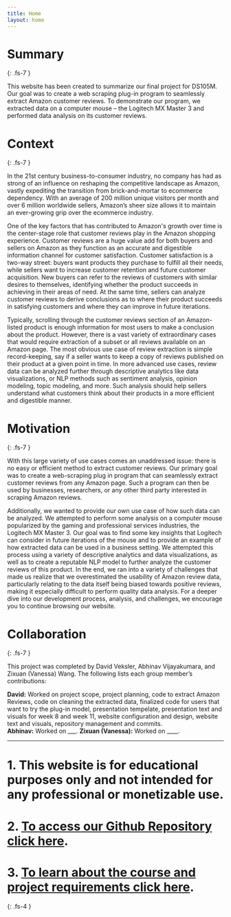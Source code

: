 ```yaml
---
title: Home
layout: home
---
```


# **Summary**
{: .fs-7 }

This website has been created to summarize our final project for DS105M. Our goal was to create a web scraping plug-in program to seamlessly extract Amazon customer reviews. To demonstrate our program, we extracted data on a computer mouse – the Logitech MX Master 3 and performed data analysis on its customer reviews. 

# **Context**
{: .fs-7 }

In the 21st century business-to-consumer industry, no company has had as strong of an influence on reshaping the competitive landscape as Amazon, vastly expediting the transition from brick-and-mortar to ecommerce dependency. With an average of 200 million unique visitors per month and over 6 million worldwide sellers, Amazon’s sheer size allows it to maintain an ever-growing grip over the ecommerce industry. 

One of the key factors that has contributed to Amazon's growth over time is the center-stage role that customer reviews play in the Amazon shopping experience. Customer reviews are a huge value add for both buyers and sellers on Amazon as they function as an accurate and digestible information channel for customer satisfaction. Customer satisfaction is a two-way street: buyers want products they purchase to fulfill all their needs, while sellers want to increase customer retention and future customer acquisition. New buyers can refer to the reviews of customers with similar desires to themselves, identifying whether the product succeeds in achieving in their areas of need. At the same time, sellers can analyze customer reviews to derive conclusions as to where their product succeeds in satisfying customers and where they can improve in future iterations. 

Typically, scrolling through the customer reviews section of an Amazon-listed product is enough information for most users to make a conclusion about the product. However, there is a vast variety of extraordinary cases that would require extraction of a subset or all reviews available on an Amazon page. The most obvious use case of review extraction is simple record-keeping, say if a seller wants to keep a copy of reviews published on their product at a given point in time. In more advanced use cases, review data can be analyzed further through descriptive analytics like data visualizations, or NLP methods such as sentiment analysis, opinion modeling, topic modeling, and more. Such analysis should help sellers understand what customers think about their products in a more efficient and digestible manner. 

# **Motivation**
{: .fs-7 }

With this large variety of use cases comes an unaddressed issue: there is no easy or efficient method to extract customer reviews. Our primary goal was to create a web-scraping plug in program that can seamlessly extract customer reviews from any Amazon page. Such a program can then be used by businesses, researchers, or any other third party interested in scraping Amazon reviews.   

Additionally, we wanted to provide our own use case of how such data can be analyzed. We attempted to perform some analysis on a computer mouse popularized by the gaming and professional services industries, the Logitech MX Master 3. Our goal was to find some key insights that Logitech can consider in future iterations of the mouse and to provide an example of how extracted data can be used in a business setting. We attempted this process using a variety of descriptive analytics and data visualizations, as well as to create a reputable NLP model to further analyze the customer reviews of this product. In the end, we ran into a variety of challenges that made us realize that we overestimated the usability of Amazon review data, particularly relating to the data itself being biased towards positive reviews, making it especially difficult to perform quality data analysis. For a deeper dive into our development process, analysis, and challenges, we encourage you to continue browsing our website. 

# **Collaboration**
{: .fs-7 }

This project was completed by David Veksler, Abhinav Vijayakumara, and Zixuan (Vanessa) Wang. The following lists each group member’s contributions:

**David:** Worked on project scope, project planning, code to extract Amazon Reviews, code on cleaning the extracted data, finalized code for users that want to try the plug-in model, presentation tempelate, presentation text and visuals for week 8 and week 11, website configuration and design, website text and visuals, repository management and commits.  
**Abhinav:** Worked on ___. 
**Zixuan (Vanessa):** Worked on ____. 

----

# 1. This website is for educational purposes only and not intended for any professional or monetizable use. 
# 2. [To access our Github Repository click here](https://github.com/dveksler02/dveksler02.github.io).  
# 3. [To learn about the course and project requirements click here](https://lse-dsi.github.io/lse-ds105-course-notes/).  
{: .fs-4 }
